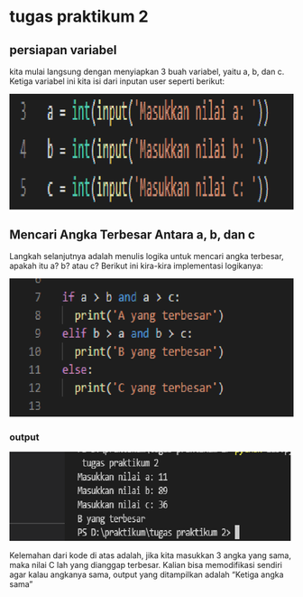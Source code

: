 # tugas praktikum 2


## persiapan variabel 

kita mulai langsung dengan menyiapkan 3 buah variabel, yaitu a, b, dan c.
Ketiga variabel ini kita isi dari inputan user seperti berikut:

![gambar](jpg/1.jpg)

## Mencari Angka Terbesar Antara a, b, dan c

Langkah selanjutnya adalah menulis logika untuk mencari angka terbesar, apakah itu a? b? atau c?
Berikut ini kira-kira implementasi logikanya:

![gambar](jpg/2.jpg)

### output

![gambar](jpg/3.jpg)

Kelemahan dari kode di atas adalah, jika kita masukkan 3 angka yang sama, maka nilai C lah yang dianggap terbesar. Kalian bisa memodifikasi sendiri agar kalau angkanya sama, output yang ditampilkan adalah “Ketiga angka sama”